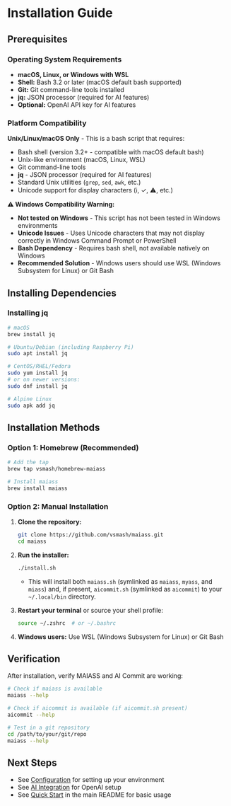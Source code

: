# Installation Guide

## Prerequisites

### Operating System Requirements
- **macOS, Linux, or Windows with WSL**
- **Shell:** Bash 3.2 or later (macOS default bash supported)
- **Git:** Git command-line tools installed
- **jq:** JSON processor (required for AI features)
- **Optional:** OpenAI API key for AI features

### Platform Compatibility

**Unix/Linux/macOS Only** - This is a bash script that requires:
- Bash shell (version 3.2+ - compatible with macOS default bash)
- Unix-like environment (macOS, Linux, WSL)
- Git command-line tools
- **jq** - JSON processor (required for AI features)
- Standard Unix utilities (`grep`, `sed`, `awk`, etc.)
- Unicode support for display characters (ℹ, ✓, ⚠, etc.)

**⚠️ Windows Compatibility Warning:**
- **Not tested on Windows** - This script has not been tested in Windows environments
- **Unicode Issues** - Uses Unicode characters that may not display correctly in Windows Command Prompt or PowerShell
- **Bash Dependency** - Requires bash shell, not available natively on Windows
- **Recommended Solution** - Windows users should use WSL (Windows Subsystem for Linux) or Git Bash

## Installing Dependencies

### Installing jq

```bash
# macOS
brew install jq

# Ubuntu/Debian (including Raspberry Pi)
sudo apt install jq

# CentOS/RHEL/Fedora
sudo yum install jq
# or on newer versions:
sudo dnf install jq

# Alpine Linux
sudo apk add jq
```

## Installation Methods

### Option 1: Homebrew (Recommended)

```bash
# Add the tap
brew tap vsmash/homebrew-maiass

# Install maiass
brew install maiass
```

### Option 2: Manual Installation

1. **Clone the repository:**
   ```bash
   git clone https://github.com/vsmash/maiass.git
   cd maiass
   ```

2. **Run the installer:**
   ```bash
   ./install.sh
   ```
   - This will install both `maiass.sh` (symlinked as `maiass`, `myass`, and `miass`) and, if present, `aicommit.sh` (symlinked as `aicommit`) to your `~/.local/bin` directory.

3. **Restart your terminal** or source your shell profile:
   ```bash
   source ~/.zshrc  # or ~/.bashrc
   ```

4. **Windows users:** Use WSL (Windows Subsystem for Linux) or Git Bash

## Verification

After installation, verify MAIASS and AI Commit are working:

```bash
# Check if maiass is available
maiass --help

# Check if aicommit is available (if aicommit.sh present)
aicommit --help

# Test in a git repository
cd /path/to/your/git/repo
maiass --help
```

## Next Steps

- See [Configuration](configuration.md) for setting up your environment
- See [AI Integration](ai-integration.md) for OpenAI setup
- See [Quick Start](#) in the main README for basic usage